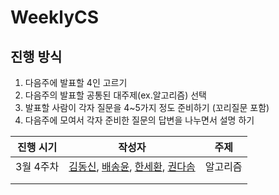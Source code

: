 # WeeklyCS

## 진행 방식

1. 다음주에 발표할 4인 고르기
2. 다음주의 발표할 공통된 대주제(ex.알고리즘) 선택 
3. 발표할 사람이 각자 질문을 4~5가지 정도 준비하기 (꼬리질문 포함) 
4. 다음주에 모여서 각자 준비한 질문의 답변을 나누면서 설명 하기

| 진행 시기 | 작성자                                                       | 주제     |
| --------- | ------------------------------------------------------------ | -------- |
| 3월 4주차 | [김동신](./3월4주차/알고리즘_김동신.md), [배송윤](./3월4주차/알고리즘_배송윤.md), [한세환](), [권다솜](./3월4주차/알고리즘_권다솜(DP).md) | 알고리즘 |
|           |                                                              |          |
|           |                                                              |          |

